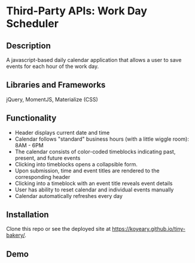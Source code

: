 # Third-Party APIs: Work Day Scheduler

## Description
A javascript-based daily calendar application that allows a user to save events for each hour of the work day. 

## Libraries and Frameworks
jQuery, MomentJS, Materialize (CSS)

## Functionality

* Header displays current date and time
* Calendar follows "standard" business hours (with a little wiggle room): 8AM - 6PM
* The calendar consists of color-coded timeblocks indicating past, present, and future events
* Clicking into timeblocks opens a collapsible form.
* Upon submission, time and event titles are rendered to the corresponding header
* Clicking into a timeblock with an event title reveals event details
* User has ability to reset calendar and individual events manually
* Calendar automatically refreshes every day

## Installation

Clone this repo or see the deployed site at https://koyeary.github.io/tiny-bakery/.

## Demo



